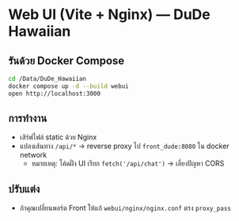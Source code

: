# Web UI (Vite + Nginx) — DuDe Hawaiian

## รันด้วย Docker Compose
```bash
cd /Data/DuDe_Hawaiian
docker compose up -d --build webui
open http://localhost:3000
```

## การทำงาน
- เสิร์ฟไฟล์ static ด้วย Nginx
- แปลงเส้นทาง `/api/*` → reverse proxy ไป `front_dude:8080` ใน docker network
  - หมายเหตุ: โค้ดฝั่ง UI เรียก `fetch('/api/chat')` → เลี่ยงปัญหา CORS

## ปรับแต่ง
- ถ้าคุณเปลี่ยนพอร์ต Front ให้แก้ `webui/nginx/nginx.conf` ตรง `proxy_pass`
